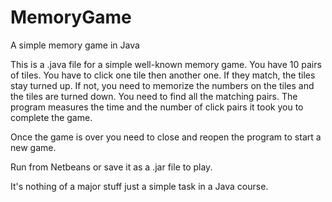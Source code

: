 # MemoryGame
A simple memory game in Java

This is a .java file for a simple well-known memory game. You have 10 pairs of tiles. You have to click one tile then  another one. If they match, the tiles stay turned up. If not, you need to memorize the numbers on the tiles and the tiles are turned down. You need to find all the matching pairs. The program measures the time and the number of click pairs it took you to complete the game. 

Once the game is over you need to close and reopen the program to start a new game. 

Run from Netbeans or save it as a .jar file to play. 

It's nothing of a major stuff just a simple task in a Java course. 
